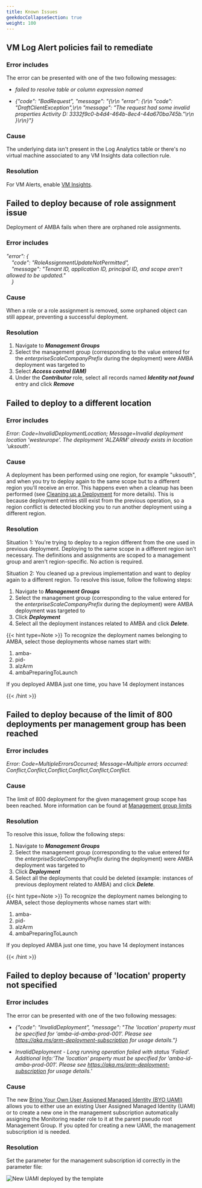 ```yaml
---
title: Known Issues
geekdocCollapseSection: true
weight: 100
---
```


## VM Log Alert policies fail to remediate

### Error includes

The error can be presented with one of the two following messages:

- *failed to resolve table or column expression named*

- *{"code": "BadRequest", "message": "{\r\n "error": {\r\n "code": "DraftClientException",\r\n "message": "The request had some invalid properties Activity D: 3332f9c0-b4d4-464b-8ec4-44a670ba745b."\r\n }\r\n}"}*

### Cause

The underlying data isn't present in the Log Analytics table or there's no virtual machine associated to any VM Insights data collection rule.

### Resolution

For VM Alerts, enable [VM Insights](../Monitoring-and-Alerting#log-alerts).

## Failed to deploy because of role assignment issue

Deployment of AMBA fails when there are orphaned role assignments.

### Error includes

*"error": { </br>
&emsp;"code": "RoleAssignmentUpdateNotPermitted", </br>
&emsp;"message": "Tenant ID, application ID, principal ID, and scope aren't allowed to be updated." </br>
&emsp;}*

### Cause

When a role or a role assignment is removed, some orphaned object can still appear, preventing a successful deployment.

### Resolution

1. Navigate to ***Management Groups***
2. Select the management group (corresponding to the value entered for the *enterpriseScaleCompanyPrefix* during the deployment) were AMBA deployment was targeted to
3. Select ***Access control (IAM)***
4. Under the ***Contributor*** role, select all records named ***Identity not found*** entry and click ***Remove***

## Failed to deploy to a different location

### Error includes

*Error: Code=InvalidDeploymentLocation; Message=Invalid deployment location 'westeurope'. The deployment 'ALZARM' already exists in location 'uksouth'.*

### Cause

A deployment has been performed using one region, for example "uksouth", and when you try to deploy again to the same scope but to a different region you'll receive an error. This happens even when a cleanup has been performed (see [Cleaning up a Deployment](../Cleaning-up-a-Deployment) for more details). This is because deployment entries still exist from the previous operation, so a region conflict is detected blocking you to run another deployment using a different region.

### Resolution
Situation 1: You're trying to deploy to a region different from the one used in previous deployment. Deploying to the same scope in a different region isn't necessary. The definitions and assignments are scoped to a management group and aren't region-specific. No action is required.

Situation 2: You cleaned up a previous implementation and want to deploy again to a different region. To resolve this issue, follow the following steps:

1. Navigate to ***Management Groups***
2. Select the management group (corresponding to the value entered for the *enterpriseScaleCompanyPrefix* during the deployment) were AMBA deployment was targeted to
3. Click ***Deployment***
4. Select all the deployment instances related to AMBA and click ***Delete***.

{{< hint type=Note >}}
To recognize the deployment names belonging to AMBA, select those deployments whose names start with:

1. amba-
2. pid-
3. alzArm
4. ambaPreparingToLaunch

If you deployed AMBA just one time, you have 14 deployment instances

{{< /hint >}}

## Failed to deploy because of the limit of 800 deployments per management group has been reached

### Error includes

*Error: Code=MultipleErrorsOccurred; Message=Multiple errors occurred: Conflict,Conflict,Conflict,Conflict,Conflict,Conflict.*

### Cause

The limit of 800 deployment for the given management group scope has been reached. More information can be found at [Management group limits](https://learn.microsoft.com/en-us/azure/azure-resource-manager/management/azure-subscription-service-limits#management-group-limits)

### Resolution
To resolve this issue, follow the following steps:

1. Navigate to ***Management Groups***
2. Select the management group (corresponding to the value entered for the *enterpriseScaleCompanyPrefix* during the deployment) were AMBA deployment was targeted to
3. Click ***Deployment***
4. Select all the deployments that could be deleted (example: instances of previous deployment related to AMBA) and click ***Delete***.

{{< hint type=Note >}}
To recognize the deployment names belonging to AMBA, select those deployments whose names start with:

1. amba-
2. pid-
3. alzArm
4. ambaPreparingToLaunch

If you deployed AMBA just one time, you have 14 deployment instances

{{< /hint >}}

## Failed to deploy because of 'location' property not specified

### Error includes

The error can be presented with one of the two following messages:

- *{"code": "InvalidDeployment", "message": "The 'location' property must be specified for 'amba-id-amba-prod-001'. Please see https://aka.ms/arm-deployment-subscription for usage details."}*

- *InvalidDeployment - Long running operation failed with status 'Failed'. Additional Info:'The 'location' property must be specified for 'amba-id-amba-prod-001'. Please see https://aka.ms/arm-deployment-subscription for usage details.'*

### Cause

The new [Bring Your Own User Assigned Managed Identity (BYO UAMI)](../Bring-your-own-Managed-Identity) allows you to either use an existing User Assigned Managed Identity (UAMI) or to create a new one in the management subscription automatically assigning the Monitoring reader role to it at the parent pseudo root Management Group. If you opted for creating a new UAMI, the management subscription id is needed.

### Resolution

Set the parameter for the management subscription id correctly in the parameter file:

![New UAMI deployed by the template](../media/alz-UAMI-Param-Example-2.png)
